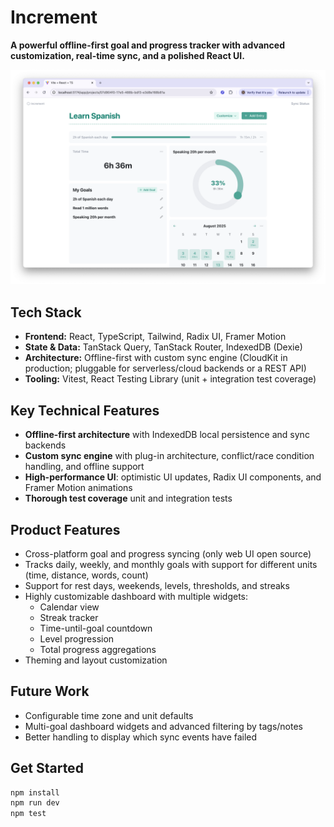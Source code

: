 # Increment

**A powerful offline-first goal and progress tracker with advanced customization, real-time sync, and a polished React UI.**  

![Screenshot showing the Increment web dashboard](./docs/screenshot-1.png "Increment goal and time tracking")

## Tech Stack

* **Frontend:** React, TypeScript, Tailwind, Radix UI, Framer Motion  
* **State & Data:** TanStack Query, TanStack Router, IndexedDB (Dexie)  
* **Architecture:** Offline-first with custom sync engine (CloudKit in production; pluggable for serverless/cloud backends or a REST API)  
* **Tooling:** Vitest, React Testing Library (unit + integration test coverage)  

## Key Technical Features

* **Offline-first architecture** with IndexedDB local persistence and sync backends  
* **Custom sync engine** with plug-in architecture, conflict/race condition handling, and offline support
* **High-performance UI**: optimistic UI updates, Radix UI components, and Framer Motion animations  
* **Thorough test coverage** unit and integration tests

## Product Features

* Cross-platform goal and progress syncing (only web UI open source)  
* Tracks daily, weekly, and monthly goals with support for different units (time, distance, words, count)  
* Support for rest days, weekends, levels, thresholds, and streaks  
* Highly customizable dashboard with multiple widgets:
  * Calendar view  
  * Streak tracker  
  * Time-until-goal countdown  
  * Level progression  
  * Total progress aggregations  
* Theming and layout customization

## Future Work

* Configurable time zone and unit defaults  
* Multi-goal dashboard widgets and advanced filtering by tags/notes  
* Better handling to display which sync events have failed

## Get Started

```bash
npm install
npm run dev
npm test
```